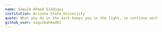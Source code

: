 ```yaml
---
name: Saquib Ahmad Siddiqui
institution: Arizona State University 
quote: What you do in the dark keeps you in the light, so continue working hard even when no one is watching.
github_user: saquibahmad01
---
```


